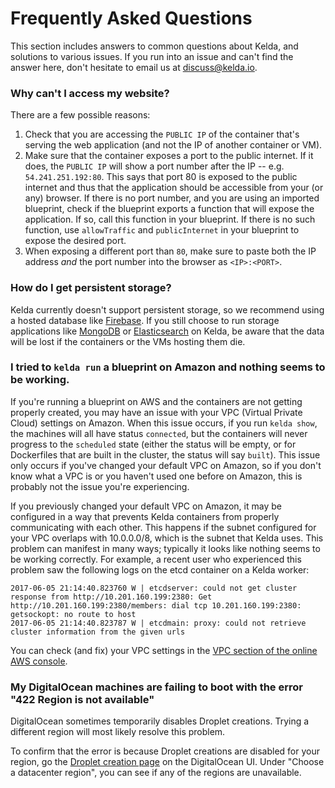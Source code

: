 # Frequently Asked Questions

This section includes answers to common questions about Kelda, and solutions
to various issues.  If you run into an issue and can't find the answer here,
don't hesitate to email us at [discuss@kelda.io](mailto:discuss@kelda.io).

### Why can't I access my website?
There are a few possible reasons:

1. Check that you are accessing the `PUBLIC IP` of the container that's serving
  the web application (and not the IP of another container or VM).
2. Make sure that the container exposes a port to the public internet. If it
  does, the `PUBLIC IP` will show a port number after the IP -- e.g.
  `54.241.251.192:80`. This says that port 80 is exposed to the public internet
  and thus that the application should be accessible from your (or any) browser.
  If there is no port number, and you are using an imported blueprint, check if
  the blueprint exports a function that will expose the application. If so, call
  this function in your blueprint. If there is no such function, use `allowTraffic`
  and `publicInternet` in your blueprint to expose the desired port.
3. When exposing a different port than `80`, make sure to paste both the
  IP address _and_ the port number into the browser as `<IP>:<PORT>`.

### How do I get persistent storage?
Kelda currently doesn't support persistent storage, so we recommend using
a hosted database like [Firebase](https://firebase.google.com/).
If you still choose to run storage applications like [MongoDB](https://github.com/kelda/mongo)
or [Elasticsearch](https://github.com/kelda/elasticsearch) on Kelda, be aware
that the data will be lost if the containers or the VMs hosting them die.

### I tried to `kelda run` a blueprint on Amazon and nothing seems to be working.
If you're running a blueprint on AWS and the containers are not getting properly
created, you may have an issue with your VPC (Virtual Private Cloud) settings
on Amazon.  When this issue occurs, if you run `kelda show`, the machines will
all have status `connected`, but the containers will never progress to the
`scheduled` state (either the status will be empty, or for Dockerfiles that are
built in the cluster, the status will say `built`).  This issue only occurs
if you've changed your default VPC on Amazon, so if you don't know what a VPC is
or you haven't used one before on Amazon, this is probably not the issue you're
experiencing.

If you previously changed your default VPC on Amazon, it may be configured in a
way that prevents Kelda containers from properly communicating with each other.
This happens if the subnet configured for your VPC overlaps with 10.0.0.0/8,
which is the subnet that Kelda uses. This problem can manifest in many ways;
typically it looks like nothing seems to be working correctly.  For example, a
recent user who experienced this problem saw the following logs on the etcd
container on a Kelda worker:

```console
2017-06-05 21:14:40.823760 W | etcdserver: could not get cluster response from http://10.201.160.199:2380: Get http://10.201.160.199:2380/members: dial tcp 10.201.160.199:2380: getsockopt: no route to host
2017-06-05 21:14:40.823787 W | etcdmain: proxy: could not retrieve cluster information from the given urls
```

You can check (and fix) your VPC settings in the
[VPC section of the online AWS console](http://console.aws.amazon.com/vpc).

### My DigitalOcean machines are failing to boot with the error "422 Region is not available"
DigitalOcean sometimes temporarily disables Droplet creations. Trying a
different region will most likely resolve this problem.

To confirm that the error is because Droplet creations are disabled for your
region, go the [Droplet creation
page](https://cloud.digitalocean.com/droplets/new) on the DigitalOcean UI.
Under "Choose a datacenter region", you can see if any of the regions are
unavailable.

